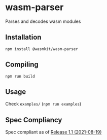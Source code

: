 # wasm-parser

Parses and decodes wasm modules

## Installation

```
npm install @wasmkit/wasm-parser
```

## Compiling
```
npm run build
```

## Usage
Check `examples/` (`npm run examples`)

## Spec Compliancy
Spec compliant as of [Release 1.1 (2021-08-19)](https://webassembly.github.io/spec/core/_download/WebAssembly.pdf)
